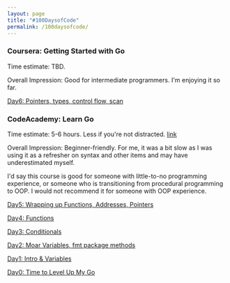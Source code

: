 ```yaml
---
layout: page
title: "#100DaysofCode"
permalink: /100daysofcode/
---
```


### Coursera: Getting Started with Go
Time estimate: TBD.

Overall Impression: Good for intermediate programmers. I'm enjoying it so far.

[Day6: Pointers, types, control flow, scan](https://laurendc.github.io/100DaysofCode-day-6/)

### CodeAcademy: Learn Go
Time estimate: 5-6 hours. Less if you're not distracted. [link](https://www.codecademy.com/learn/learn-go)

Overall Impression: Beginner-friendly. For me, it was a bit slow as I was using it as a refresher on syntax and other items and may have underestimated myself.

I'd say this course is good for someone with little-to-no programming experience, or someone who is transitioning from procedural programming to OOP. I would not recommend it for someone with OOP experience.

[Day5: Wrapping up Functions, Addresses, Pointers](https://laurendc.github.io/100DaysofCode-day-5)

[Day4: Functions](https://laurendc.github.io/100DaysofCode-day-4)

[Day3: Conditionals](https://laurendc.github.io/100DaysofCode-day-3)

[Day2: Moar Variables, fmt package methods](https://laurendc.github.io/100DaysofCode-day-2)

[Day1: Intro & Variables](https://laurendc.github.io/100DaysofCode-day-1/)

[Day0: Time to Level Up My Go](https://laurendc.github.io/100daysofcode-day-0/)